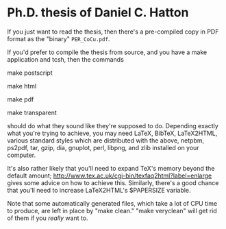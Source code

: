 # Ph.D. thesis of Daniel C. Hatton

If you just want to read the thesis, then there's a
pre-compiled copy in PDF format as the "binary"
`PER_CoCu.pdf`.

If you'd prefer to compile the thesis from source, and
you have a make application and tcsh, then the commands

make postscript

make html

make pdf

make transparent

should do what they sound like they're supposed to do.  Depending
exactly what you're trying to achieve, you may need LaTeX, BibTeX,
LaTeX2HTML, various standard styles which are distributed with the
above, netpbm, ps2pdf, tar, gzip, dia, gnuplot, perl, libpng, and zlib
installed on your computer.

It's also rather likely that you'll need to expand TeX's memory beyond
the default amount;
<http://www.tex.ac.uk/cgi-bin/texfaq2html?label=enlarge> gives some
advice on how to achieve this.  Similarly, there's a good chance that
you'll need to increase LaTeX2HTML's $PAPERSIZE variable.

Note that some automatically generated files, which take a lot of CPU
time to produce, are left in place by "make clean."  "make veryclean"
will get rid of them if you _really_ want to.


